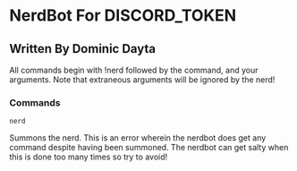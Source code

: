 # NerdBot For DISCORD_TOKEN
## Written By Dominic Dayta

All commands begin with !nerd followed by the command, and your arguments. Note that extraneous arguments will be ignored by the nerd!

### Commands

`nerd`

Summons the nerd. This is an error wherein the nerdbot does get any command despite having been summoned. The nerdbot can get salty when this is done too many times so try to avoid!
